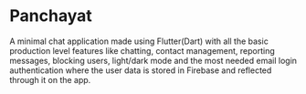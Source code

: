 # Panchayat

A minimal chat application made using Flutter(Dart) with all the basic production level features like chatting, contact management, reporting messages, blocking users, light/dark mode and the most needed email login authentication where the user data is stored in Firebase and reflected through it on the app.

